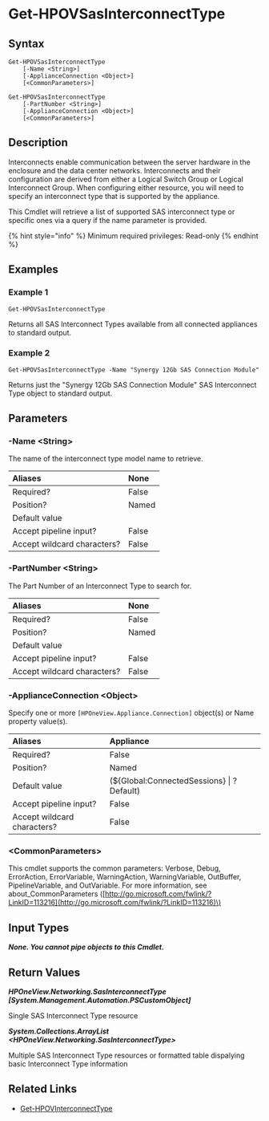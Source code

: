 ﻿---
description: Retrieve SAS Interconnect Type resource(s).
---

# Get-HPOVSasInterconnectType

## Syntax

```text
Get-HPOVSasInterconnectType
    [-Name <String>]
    [-ApplianceConnection <Object>]
    [<CommonParameters>]
```

```text
Get-HPOVSasInterconnectType
    [-PartNumber <String>]
    [-ApplianceConnection <Object>]
    [<CommonParameters>]
```

## Description

Interconnects enable communication between the server hardware in the enclosure and the data center networks. Interconnects and their configuration are derived from either a Logical Switch Group or Logical Interconnect Group. When configuring either resource, you will need to specify an interconnect type that is supported by the appliance.

This Cmdlet will retrieve a list of supported SAS interconnect type or specific ones via a query if the name parameter is provided. 

{% hint style="info" %}
Minimum required privileges: Read-only
{% endhint %}

## Examples

###  Example 1 

```text
Get-HPOVSasInterconnectType
```

Returns all SAS Interconnect Types available from all connected appliances to standard output.

###  Example 2 

```text
Get-HPOVSasInterconnectType -Name "Synergy 12Gb SAS Connection Module"
```

Returns just the "Synergy 12Gb SAS Connection Module" SAS Interconnect Type object to standard output.

## Parameters

### -Name &lt;String&gt;

The name of the interconnect type model name to retrieve.

| Aliases | None |
| :--- | :--- |
| Required? | False |
| Position? | Named |
| Default value |  |
| Accept pipeline input? | False |
| Accept wildcard characters? | False |

### -PartNumber &lt;String&gt;

The Part Number of an Interconnect Type to search for.

| Aliases | None |
| :--- | :--- |
| Required? | False |
| Position? | Named |
| Default value |  |
| Accept pipeline input? | False |
| Accept wildcard characters? | False |

### -ApplianceConnection &lt;Object&gt;

Specify one or more `[HPOneView.Appliance.Connection]` object(s) or Name property value(s).

| Aliases | Appliance |
| :--- | :--- |
| Required? | False |
| Position? | Named |
| Default value | (${Global:ConnectedSessions} &vert; ? Default) |
| Accept pipeline input? | False |
| Accept wildcard characters? | False |

### &lt;CommonParameters&gt;

This cmdlet supports the common parameters: Verbose, Debug, ErrorAction, ErrorVariable, WarningAction, WarningVariable, OutBuffer, PipelineVariable, and OutVariable. For more information, see about\_CommonParameters \([http://go.microsoft.com/fwlink/?LinkID=113216](http://go.microsoft.com/fwlink/?LinkID=113216)\)

## Input Types

_**None.  You cannot pipe objects to this Cmdlet.**_

## Return Values

_**HPOneView.Networking.SasInterconnectType [System.Management.Automation.PSCustomObject]**_

Single SAS Interconnect Type resource

_**System.Collections.ArrayList <HPOneView.Networking.SasInterconnectType>**_

Multiple SAS Interconnect Type resources or formatted table dispalying basic Interconnect Type information

## Related Links

* [Get-HPOVInterconnectType](get-hpovinterconnecttype.md)
